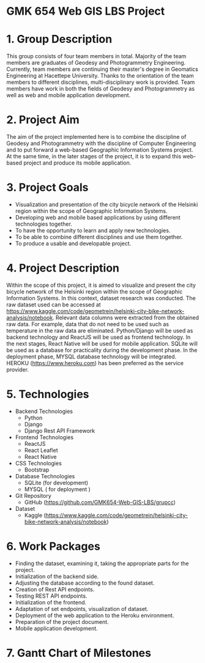 # **GMK 654 Web GIS LBS Project**

# 1. Group Description
This group consists of four team members in total. Majority of the team members are graduates of Geodesy and Photogrammetry Engineering. Currently, team members are continuing their master's degree in Geomatics Engineering at Hacettepe University. 
Thanks to the orientation of the team members to different disciplines, multi-disciplinary work is provided. Team members have work in both the fields of Geodesy and Photogrammetry as well as web and mobile application development.
# 2. Project Aim
The aim of the project implemented here is to combine the discipline of Geodesy and Photogrammetry with the discipline of Computer Engineering and to put forward a web-based Geographic Information Systems project. 
At the same time, in the later stages of the project, it is to expand this web-based project and produce its mobile application.
# 3. Project Goals
- Visualization and presentation of the city bicycle network of the Helsinki region within the scope of Geographic Information Systems.
- Developing web and mobile based applications by using different technologies together.
- To have the opportunity to learn and apply new technologies.
- To be able to combine different disciplines and use them together.
- To produce a usable and developable project.
# 4. Project Description
Within the scope of this project, it is aimed to visualize and present the city bicycle network of the Helsinki region within the scope of Geographic Information Systems.
In this context, dataset research was conducted. The raw dataset used can be accessed at https://www.kaggle.com/code/geometrein/helsinki-city-bike-network-analysis/notebook. Relevant data columns were extracted from the obtained raw data. For example, data that do not need to be used such as temperature in the raw data are eliminated.
Python/Django will be used as backend technology and ReactJS will be used as frontend technology. In the next stages, React Native will be used for mobile application.
SQLite will be used as a database for practicality during the development phase. In the deployment phase, MYSQL database technology will be integrated.
HEROKU (https://www.heroku.com) has been preferred as the service provider.
# 5. Technologies
- Backend Technologies
	*  Python
	*  Django
	*  Django Rest API Framework
- Frontend Technologies
	*  ReactJS
	*  React Leaflet
	*  React Native
- CSS Technologies
	*  Bootstrap
- Database Technologies
	*  SQLite (for development)
	*  MYSQL ( for deployment )
- Git Repository
	*  GitHub (https://github.com/GMK654-Web-GIS-LBS/grupcc)
- Dataset
	*  Kaggle (https://www.kaggle.com/code/geometrein/helsinki-city-bike-network-analysis/notebook)
# 6. Work Packages
- Finding the dataset, examining it, taking the appropriate parts for the project.
- Initialization of the backend side.
- Adjusting the database according to the found dataset.
- Creation of Rest API endpoints.
- Testing REST API endpoints.
- Initialization of the frontend.
- Adaptation of set endpoints, visualization of dataset.
- Deployment of the web application to the Heroku environment.
- Preparation of the project document.
- Mobile application development.
# 7. Gantt Chart of Milestones

